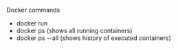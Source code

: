 Docker commands 

- docker run
- docker ps (shows all running containers)
- docker ps --all (shows history of executed containers)
